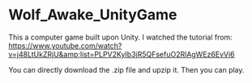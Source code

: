 # Wolf_Awake_UnityGame
This a computer game built upon Unity. I watched the tutorial from: https://www.youtube.com/watch?v=j48LtUkZRjU&amp;list=PLPV2KyIb3jR5QFsefuO2RlAgWEz6EvVi6  

You can directly download the .zip file and upzip it. Then you can play. 
